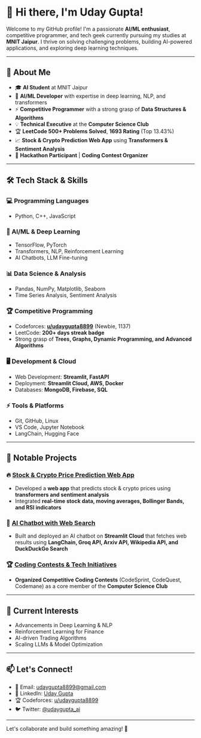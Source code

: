 # 👋 Hi there, I'm Uday Gupta!

Welcome to my GitHub profile! I'm a passionate **AI/ML enthusiast**, competitive programmer, and tech geek currently pursuing my studies at **MNIT Jaipur**. I thrive on solving challenging problems, building AI-powered applications, and exploring deep learning techniques.

---

## 🚀 About Me
- 🎓 **AI Student** at MNIT Jaipur
- 🤖 **AI/ML Developer** with expertise in deep learning, NLP, and transformers
- ⚡ **Competitive Programmer** with a strong grasp of **Data Structures & Algorithms**
- 💡 **Technical Executive** at the **Computer Science Club**
- 🏆 **LeetCode 500+ Problems Solved**, **1693 Rating** (Top 13.43%)
- 📈 **Stock & Crypto Prediction Web App** using **Transformers & Sentiment Analysis**
- 🏅 **Hackathon Participant** | **Coding Contest Organizer**

---

## 🛠️ Tech Stack & Skills
### 💻 Programming Languages
- Python, C++, JavaScript

### 🤖 AI/ML & Deep Learning
- TensorFlow, PyTorch
- Transformers, NLP, Reinforcement Learning
- AI Chatbots, LLM Fine-tuning

### 📊 Data Science & Analysis
- Pandas, NumPy, Matplotlib, Seaborn
- Time Series Analysis, Sentiment Analysis

### 🏆 Competitive Programming
- Codeforces: **[u/udaygupta8899](https://codeforces.com/profile/udaygupta8899)** (Newbie, 1137)
- LeetCode: **200+ days streak badge**
- Strong grasp of **Trees, Graphs, Dynamic Programming, and Advanced Algorithms**

### 🖥️ Development & Cloud
- Web Development: **Streamlit, FastAPI**
- Deployment: **Streamlit Cloud, AWS, Docker**
- Databases: **MongoDB, Firebase, SQL**

### ⚡ Tools & Platforms
- Git, GitHub, Linux
- VS Code, Jupyter Notebook
- LangChain, Hugging Face

---

## 📌 Notable Projects
### 🔥 [Stock & Crypto Price Prediction Web App](#)
- Developed a **web app** that predicts stock & crypto prices using **transformers and sentiment analysis**
- Integrated **real-time stock data, moving averages, Bollinger Bands, and RSI indicators**

### 🤖 [AI Chatbot with Web Search](#)
- Built and deployed an AI chatbot on **Streamlit Cloud** that fetches web results using **LangChain, Groq API, Arxiv API, Wikipedia API, and DuckDuckGo Search**

### 🏆 [Coding Contests & Tech Initiatives](#)
- **Organized Competitive Coding Contests** (CodeSprint, CodeQuest, Codemane) as a core member of the **Computer Science Club**

---

## 🌱 Current Interests
- Advancements in Deep Learning & NLP
- Reinforcement Learning for Finance
- AI-driven Trading Algorithms
- Scaling LLMs & Model Optimization

---

## 📫 Let's Connect!
- 📧 Email: [udaygupta8899@gmail.com](mailto:udaygupta8899@gmail.com)
- 💼 LinkedIn: [Uday Gupta](#)
- 🏆 Codeforces: [u/udaygupta8899](https://codeforces.com/profile/udaygupta8899)
- 🐦 Twitter: [@udaygupta_ai](#)

---

Let's collaborate and build something amazing! 🚀
